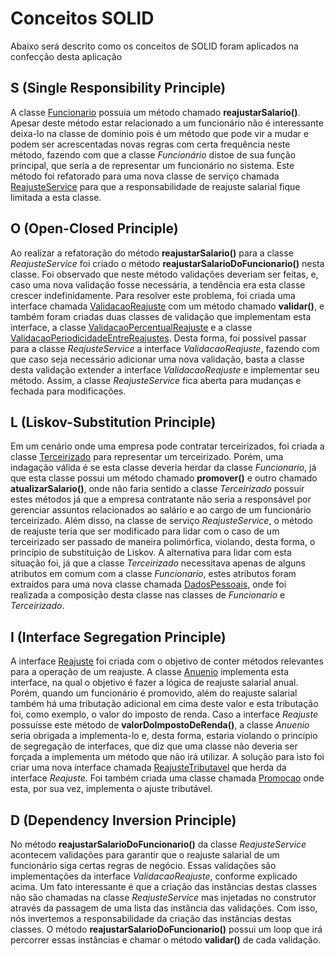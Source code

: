# Conceitos SOLID

 Abaixo será descrito como os conceitos de SOLID foram aplicados na confecção desta aplicação

## <strong>S (Single Responsibility Principle)</strong>
 A classe [Funcionario](/src/br/com/alura/rh/model/Funcionario.java) possuia um método chamado
<strong>reajustarSalario()</strong>. Apesar deste método estar relacionado a um funcionário não é
interessante deixa-lo na classe de domínio pois é um método que pode vir a mudar e podem ser acrescentadas
novas regras com certa frequência neste método, fazendo com que a classe <i>Funcionário</i> distoe de sua 
função principal, que seria a de representar um funcionário no sistema. Este método foi refatorado para 
uma nova classe de serviço chamada [ReajusteService](/src/br/com/alura/rh/service/reajuste/ReajusteService.java) 
para que a responsabilidade de reajuste salarial fique limitada a esta classe.

## <strong>O (Open-Closed Principle)</strong>
 Ao realizar a refatoração do método <strong>reajustarSalario()</strong> para a classe <i>ReajusteService</i>
foi criado o método <strong>reajustarSalarioDoFuncionario()</strong> nesta classe. Foi observado que neste método validações deveriam ser feitas, e, caso uma nova validação fosse necessária, a tendência era esta classe 
crescer indefinidamente. Para resolver este problema, foi criada uma interface chamada [ValidacaoReajuste](src/br/com/alura/rh/service/reajuste/ValidacaoReajuste.java) com um método chamado <strong>validar()</strong>, e também foram criadas duas classes de validação que implementam esta interface, a classe [ValidacaoPercentualReajuste](src/br/com/alura/rh/service/reajuste/ValidacaoPercentualReajuste.java) e a classe 
[ValidacaoPeriodicidadeEntreReajustes](src/br/com/alura/rh/service/reajuste/ValidacaoPeriodicidadeEntreReajustes.java). 
Desta forma, foi possível passar para a classe <i>ReajusteService</i> a interface <i>ValidacaoReajuste</i>, fazendo com que caso seja necessário adicionar uma nova validação, basta a classe desta validação extender a interface <i>ValidacaoReajuste</i> e implementar seu método. Assim, a classe <i>ReajusteService</i> fica aberta para mudanças e fechada para modificações.

## <strong>L (Liskov-Substitution Principle)</strong>
 Em um cenário onde uma empresa pode contratar terceirizados, foi criada a classe [Terceirizado](/src/br/com/alura/rh/model/Terceirizado.java) para representar um terceirizado. Porém, uma indagação válida é se esta classe deveria herdar da classe <i>Funcionario</i>, já que esta classe possui um método chamado <strong>promover()</strong> e outro chamado <strong>atualizarSalario()</strong>, onde não faria sentido a classe <i>Terceirizado</i> possuir estes métodos já que a empresa contratante não seria a responsável por gerenciar assuntos relacionados ao salário e ao cargo de um funcionário terceirizado. Além disso, na classe de serviço <i>ReajusteService</i>, o método de reajuste teria que ser modificado para lidar com o caso de um terceirizado ser passado de maneira polimórfica, violando, desta forma, o princípio de substituição de Liskov. A alternativa para lidar com esta situação foi, já que a classe <i>Terceirizado</i> necessitava apenas de alguns atributos em comum com a classe <i>Funcionario</i>, estes atributos foram extraídos para uma nova classe chamada [DadosPessoais](/src/br/com/alura/rh/model/DadosPessoais.java), onde foi realizada a composição desta classe nas classes de <i>Funcionario</i> e <i>Terceirizado</i>.

## <strong>I (Interface Segregation Principle)</strong>
 A interface [Reajuste](/src/br/com/alura/rh/service/tributacao/Reajuste.java) foi criada com o objetivo de conter métodos relevantes para a operação de um reajuste. A classe [Anuenio](/src/br/com/alura/rh/service/tributacao/Anuenio.java) implementa esta interface, na qual o objetivo é fazer a lógica de reajuste salarial anual. Porém, quando um funcionário é promovido, além do reajuste salarial também há uma tributação adicional em cima deste valor e esta tributação foi, como exemplo, o valor do imposto de renda. Caso a interface <i>Reajuste</i> possuísse este método de <strong>valorDoImpostoDeRenda()</strong>, a classe <i>Anuenio</i> seria obrigada a implementa-lo e, desta forma, estaria violando o princípio de segregação de interfaces, que diz que uma classe não deveria ser forçada a implementa um método que não irá utilizar. A solução para isto foi criar uma nova interface chamada [ReajusteTributavel](/src/br/com/alura/rh/service/tributacao/ReajusteTributavel.java) que herda da interface <i>Reajuste</i>. Foi também criada uma classe chamada [Promocao](/src/br/com/alura/rh/service/tributacao/Promocao.java) onde esta, por sua vez, implementa o ajuste tributável.

## <strong>D (Dependency Inversion Principle)</strong>
 No método <strong>reajustarSalarioDoFuncionario()</strong> da classe <i>ReajusteService</i> acontecem validações para garantir que o reajuste salarial de um funcionário siga certas regras de negócio. Essas validações são implementações da interface <i>ValidacaoReajuste</i>, conforme explicado acima. Um fato interessante é que a criação das instâncias destas classes não são chamadas na classe <i>ReajusteService</i> mas injetadas no construtor através da passagem de uma lista das instância das validações. Com isso, nós invertemos a responsabilidade da criação das instâncias destas classes. O método <strong>reajustarSalarioDoFuncionario()</strong> possui um loop que irá percorrer essas instâncias e chamar o método <strong>validar()</strong> de cada validação.

